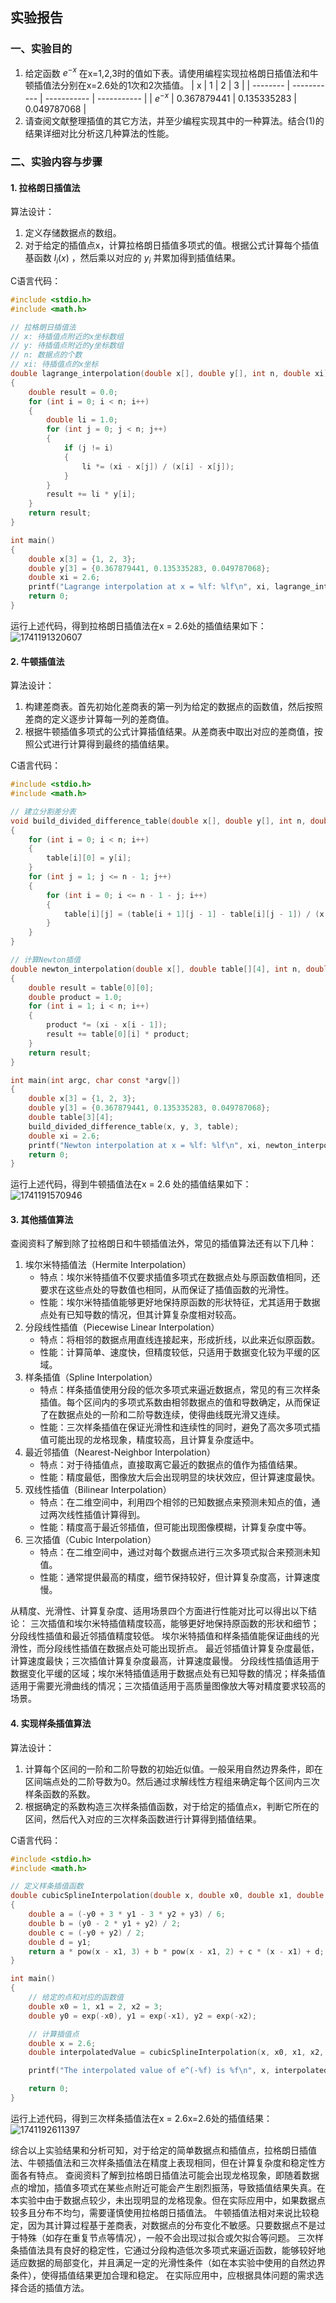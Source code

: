 实验报告
---

### 一、实验目的
1. 给定函数 $e^{-x}$ 在x=1,2,3时的值如下表。请使用编程实现拉格朗日插值法和牛顿插值法分别在x=2.6处的1次和2次插值。
    | x        | 1           | 2           | 3           |
    | -------- | ----------- | ----------- | ----------- |
    | $e^{-x}$ | 0.367879441 | 0.135335283 | 0.049787068 |
2. 请查阅文献整理插值的其它方法，并至少编程实现其中的一种算法。结合(1)的结果详细对比分析这几种算法的性能。



### 二、实验内容与步骤

#### 1. 拉格朗日插值法
算法设计：
1. 定义存储数据点的数组。
2. 对于给定的插值点x，计算拉格朗日插值多项式的值。根据公式计算每个插值基函数 $l_i(x)$ ，然后乘以对应的 $y_i$ 并累加得到插值结果。

C语言代码：
```c
#include <stdio.h>
#include <math.h>

// 拉格朗日插值法
// x: 待插值点附近的x坐标数组
// y: 待插值点附近的y坐标数组
// n: 数据点的个数
// xi: 待插值点的x坐标
double lagrange_interpolation(double x[], double y[], int n, double xi)
{
    double result = 0.0;
    for (int i = 0; i < n; i++)
    {
        double li = 1.0;
        for (int j = 0; j < n; j++)
        {
            if (j != i)
            {
                li *= (xi - x[j]) / (x[i] - x[j]);
            }
        }
        result += li * y[i];
    }
    return result;
}

int main()
{
    double x[3] = {1, 2, 3};
    double y[3] = {0.367879441, 0.135335283, 0.049787068};
    double xi = 2.6;
    printf("Lagrange interpolation at x = %lf: %lf\n", xi, lagrange_interpolation(x, y, 3, xi));
    return 0;
}
```

运行上述代码，得到拉格朗日插值法在x = 2.6处的插值结果如下：
![1741191320607](image/README/1741191320607.png)

#### 2. 牛顿插值法
算法设计：
1. 构建差商表。首先初始化差商表的第一列为给定的数据点的函数值，然后按照差商的定义逐步计算每一列的差商值。
2. 根据牛顿插值多项式的公式计算插值结果。从差商表中取出对应的差商值，按照公式进行计算得到最终的插值结果。

C语言代码：
```c
#include <stdio.h>
#include <math.h>

// 建立分割差分表
void build_divided_difference_table(double x[], double y[], int n, double table[][4])
{
    for (int i = 0; i < n; i++)
    {
        table[i][0] = y[i];
    }
    for (int j = 1; j <= n - 1; j++)
    {
        for (int i = 0; i <= n - 1 - j; i++)
        {
            table[i][j] = (table[i + 1][j - 1] - table[i][j - 1]) / (x[i + j] - x[i]);
        }
    }
}

// 计算Newton插值
double newton_interpolation(double x[], double table[][4], int n, double xi)
{
    double result = table[0][0];
    double product = 1.0;
    for (int i = 1; i < n; i++)
    {
        product *= (xi - x[i - 1]);
        result += table[0][i] * product;
    }
    return result;
}

int main(int argc, char const *argv[])
{
    double x[3] = {1, 2, 3};
    double y[3] = {0.367879441, 0.135335283, 0.049787068};
    double table[3][4];
    build_divided_difference_table(x, y, 3, table);
    double xi = 2.6;
    printf("Newton interpolation at x = %lf: %lf\n", xi, newton_interpolation(x, table, 3, xi));
    return 0;
}
```

运行上述代码，得到牛顿插值法在x = 2.6 处的插值结果如下：
![1741191570946](image/README/1741191570946.png)

#### 3. 其他插值算法
查阅资料了解到除了拉格朗日和牛顿插值法外，常见的插值算法还有以下几种：
1. 埃尔米特插值法（Hermite Interpolation）
   - 特点：埃尔米特插值不仅要求插值多项式在数据点处与原函数值相同，还要求在这些点处的导数值也相同，从而保证了插值函数的光滑性。
   - 性能：埃尔米特插值能够更好地保持原函数的形状特征，尤其适用于数据点处有已知导数的情况，但其计算复杂度相对较高。
2. 分段线性插值（Piecewise Linear Interpolation）
   - 特点：将相邻的数据点用直线连接起来，形成折线，以此来近似原函数。
   - 性能：计算简单、速度快，但精度较低，只适用于数据变化较为平缓的区域。
3. 样条插值（Spline Interpolation）
   - 特点：样条插值使用分段的低次多项式来逼近数据点，常见的有三次样条插值。每个区间内的多项式系数由相邻数据点的值和导数确定，从而保证了在数据点处的一阶和二阶导数连续，使得曲线既光滑又连续。
   - 性能：三次样条插值在保证光滑性和连续性的同时，避免了高次多项式插值可能出现的龙格现象，精度较高，且计算复杂度适中。
4. 最近邻插值（Nearest-Neighbor Interpolation）
   - 特点：对于待插值点，直接取离它最近的数据点的值作为插值结果。
   - 性能：精度最低，图像放大后会出现明显的块状效应，但计算速度最快。
5. 双线性插值（Bilinear Interpolation）
   - 特点：在二维空间中，利用四个相邻的已知数据点来预测未知点的值，通过两次线性插值计算得到。
   - 性能：精度高于最近邻插值，但可能出现图像模糊，计算复杂度中等。
6. 三次插值（Cubic Interpolation）
   - 特点：在二维空间中，通过对每个数据点进行三次多项式拟合来预测未知值。
   - 性能：通常提供最高的精度，细节保持较好，但计算复杂度高，计算速度慢。

从精度、光滑性、计算复杂度、适用场景四个方面进行性能对比可以得出以下结论：
三次插值和埃尔米特插值精度较高，能够更好地保持原函数的形状和细节；分段线性插值和最近邻插值精度较低。
埃尔米特插值和样条插值能保证曲线的光滑性，而分段线性插值在数据点处可能出现折点。
最近邻插值计算复杂度最低，计算速度最快；三次插值计算复杂度最高，计算速度最慢。
分段线性插值适用于数据变化平缓的区域；埃尔米特插值适用于数据点处有已知导数的情况；样条插值适用于需要光滑曲线的情况；三次插值适用于高质量图像放大等对精度要求较高的场景。

#### 4. 实现样条插值算法
算法设计：
1. 计算每个区间的一阶和二阶导数的初始近似值。一般采用自然边界条件，即在区间端点处的二阶导数为0。然后通过求解线性方程组来确定每个区间内三次样条函数的系数。
2. 根据确定的系数构造三次样条插值函数，对于给定的插值点x，判断它所在的区间，然后代入对应的三次样条函数进行计算得到插值结果。

C语言代码：
```c
#include <stdio.h>
#include <math.h>

// 定义样条插值函数
double cubicSplineInterpolation(double x, double x0, double x1, double x2, double x3, double y0, double y1, double y2, double y3)
{
    double a = (-y0 + 3 * y1 - 3 * y2 + y3) / 6;
    double b = (y0 - 2 * y1 + y2) / 2;
    double c = (-y0 + y2) / 2;
    double d = y1;
    return a * pow(x - x1, 3) + b * pow(x - x1, 2) + c * (x - x1) + d;
}

int main()
{
    // 给定的点和对应的函数值
    double x0 = 1, x1 = 2, x2 = 3;
    double y0 = exp(-x0), y1 = exp(-x1), y2 = exp(-x2);

    // 计算插值点
    double x = 2.6;
    double interpolatedValue = cubicSplineInterpolation(x, x0, x1, x2, x2 + 1, y0, y1, y2, exp(-(x2 + 1)));

    printf("The interpolated value of e^(-%f) is %f\n", x, interpolatedValue);

    return 0;
}
```

运行上述代码，得到三次样条插值法在x = 2.6x=2.6处的插值结果：
![1741192611397](image/README/1741192611397.png)


综合以上实验结果和分析可知，对于给定的简单数据点和插值点，拉格朗日插值法、牛顿插值法和三次样条插值法在精度上表现相同，但在计算复杂度和稳定性方面各有特点。
查阅资料了解到拉格朗日插值法可能会出现龙格现象，即随着数据点的增加，插值多项式在某些点附近可能会产生剧烈振荡，导致插值结果失真。在本实验中由于数据点较少，未出现明显的龙格现象。但在实际应用中，如果数据点较多且分布不均匀，需要谨慎使用拉格朗日插值法。
牛顿插值法相对来说比较稳定，因为其计算过程基于差商表，对数据点的分布变化不敏感。只要数据点不是过于特殊（如存在重复节点等情况），一般不会出现过拟合或欠拟合等问题。
三次样条插值法具有良好的稳定性，它通过分段构造低次多项式来逼近函数，能够较好地适应数据的局部变化，并且满足一定的光滑性条件（如在本实验中使用的自然边界条件），使得插值结果更加合理和稳定。
在实际应用中，应根据具体问题的需求选择合适的插值方法。
